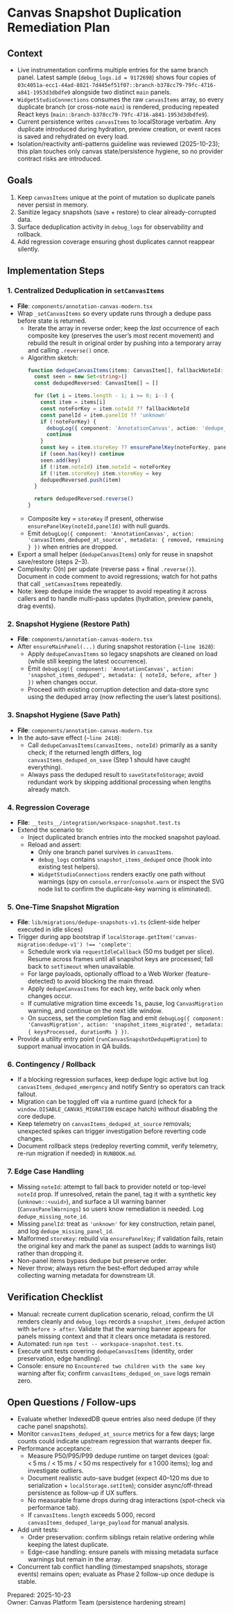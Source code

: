 # Canvas Snapshot Duplication Remediation Plan

## Context
- Live instrumentation confirms multiple entries for the same branch panel. Latest sample (`debug_logs.id = 9172698`) shows four copies of `03c4051a-ecc1-44ad-8821-7d445ef51f07::branch-b378cc79-79fc-4716-a841-1953d3dbdfe9` alongside two distinct `main` panels.
- `WidgetStudioConnections` consumes the raw `canvasItems` array, so every duplicate branch (or cross-note `main`) is rendered, producing repeated React keys (`main::branch-b378cc79-79fc-4716-a841-1953d3dbdfe9`).
- Current persistence writes `canvasItems` to localStorage verbatim. Any duplicate introduced during hydration, preview creation, or event races is saved and rehydrated on every load.
- Isolation/reactivity anti-patterns guideline was reviewed (2025-10-23); this plan touches only canvas state/persistence hygiene, so no provider contract risks are introduced.

## Goals
1. Keep `canvasItems` unique at the point of mutation so duplicate panels never persist in memory.
2. Sanitize legacy snapshots (save + restore) to clear already-corrupted data.
3. Surface deduplication activity in `debug_logs` for observability and rollback.
4. Add regression coverage ensuring ghost duplicates cannot reappear silently.

## Implementation Steps

### 1. Centralized Deduplication in `setCanvasItems`
- **File**: `components/annotation-canvas-modern.tsx`
- Wrap `_setCanvasItems` so every update runs through a dedupe pass before state is returned.
  - Iterate the array in reverse order; keep the *last* occurrence of each composite key (preserves the user’s most recent movement) and rebuild the result in original order by pushing into a temporary array and calling `.reverse()` once.
  - Algorithm sketch:
    ```ts
    function dedupeCanvasItems(items: CanvasItem[], fallbackNoteId: string): CanvasItem[] {
      const seen = new Set<string>()
      const dedupedReversed: CanvasItem[] = []

      for (let i = items.length - 1; i >= 0; i--) {
        const item = items[i]
        const noteForKey = item.noteId ?? fallbackNoteId
        const panelId = item.panelId ?? 'unknown'
        if (!noteForKey) {
          debugLog({ component: 'AnnotationCanvas', action: 'dedupe_skip_missing_note', metadata: { index: i, panelId } })
          continue
        }
        const key = item.storeKey ?? ensurePanelKey(noteForKey, panelId)
        if (seen.has(key)) continue
        seen.add(key)
        if (!item.noteId) item.noteId = noteForKey
        if (!item.storeKey) item.storeKey = key
        dedupedReversed.push(item)
      }

      return dedupedReversed.reverse()
    }
    ```
  - Composite key = `storeKey` if present, otherwise `ensurePanelKey(noteId,panelId)` with null guards.
  - Emit `debugLog({ component: 'AnnotationCanvas', action: 'canvasItems_deduped_at_source', metadata: { removed, remaining } })` when entries are dropped.
- Export a small helper (`dedupeCanvasItems`) only for reuse in snapshot save/restore (steps 2–3).
- Complexity: O(n) per update (reverse pass + final `.reverse()`). Document in code comment to avoid regressions; watch for hot paths that call `_setCanvasItems` repeatedly.
- Note: keep dedupe inside the wrapper to avoid repeating it across callers and to handle multi-pass updates (hydration, preview panels, drag events).

### 2. Snapshot Hygiene (Restore Path)
- **File**: `components/annotation-canvas-modern.tsx`
- After `ensureMainPanel(...)` during snapshot restoration (`~line 1628`):
  - Apply `dedupeCanvasItems` so legacy snapshots are cleaned on load (while still keeping the latest occurrence).
  - Emit `debugLog({ component: 'AnnotationCanvas', action: 'snapshot_items_deduped', metadata: { noteId, before, after } })` when changes occur.
  - Proceed with existing corruption detection and data-store sync using the deduped array (now reflecting the user’s latest positions).

### 3. Snapshot Hygiene (Save Path)
- **File**: `components/annotation-canvas-modern.tsx`
- In the auto-save effect (`~line 2410`):
  - Call `dedupeCanvasItems(canvasItems, noteId)` primarily as a sanity check; if the returned length differs, log `canvasItems_deduped_on_save` (Step 1 should have caught everything).
  - Always pass the deduped result to `saveStateToStorage`; avoid redundant work by skipping additional processing when lengths already match.

### 4. Regression Coverage
- **File**: `__tests__/integration/workspace-snapshot.test.ts`
- Extend the scenario to:
  - Inject duplicated branch entries into the mocked snapshot payload.
  - Reload and assert:
    - Only one branch panel survives in `canvasItems`.
    - `debug_logs` contains `snapshot_items_deduped` once (hook into existing test helpers).
    - `WidgetStudioConnections` renders exactly one path without warnings (spy on `console.error`/`console.warn` or inspect the SVG node list to confirm the duplicate-key warning is eliminated).

### 5. One-Time Snapshot Migration
- **File**: `lib/migrations/dedupe-snapshots-v1.ts` (client-side helper executed in idle slices)
- Trigger during app bootstrap if `localStorage.getItem('canvas-migration:dedupe-v1') !== 'complete'`:
  - Schedule work via `requestIdleCallback` (50 ms budget per slice). Resume across frames until all snapshot keys are processed; fall back to `setTimeout` when unavailable.
  - For large payloads, optionally offload to a Web Worker (feature-detected) to avoid blocking the main thread.
  - Apply `dedupeCanvasItems` for each key, write back only when changes occur.
  - If cumulative migration time exceeds 1 s, pause, log `CanvasMigration` warning, and continue on the next idle window.
  - On success, set the completion flag and emit `debugLog({ component: 'CanvasMigration', action: 'snapshot_items_migrated', metadata: { keysProcessed, durationMs } })`.
- Provide a utility entry point (`runCanvasSnapshotDedupeMigration`) to support manual invocation in QA builds.

### 6. Contingency / Rollback
- If a blocking regression surfaces, keep dedupe logic active but log `canvasItems_deduped_emergency` and notify Sentry so operators can track fallout.
- Migration can be toggled off via a runtime guard (check for a `window.DISABLE_CANVAS_MIGRATION` escape hatch) without disabling the core dedupe.
- Keep telemetry on `canvasItems_deduped_at_source` removals; unexpected spikes can trigger investigation before reverting code changes.
- Document rollback steps (redeploy reverting commit, verify telemetry, re-run migration if needed) in `RUNBOOK.md`.

### 7. Edge Case Handling
- Missing `noteId`: attempt to fall back to provider noteId or top-level `noteId` prop. If unresolved, retain the panel, tag it with a synthetic key (`unknown::<uuid>`), and surface a UI warning banner (`CanvasPanelWarnings`) so users know remediation is needed. Log `dedupe_missing_note_id`.
- Missing `panelId`: treat as `'unknown'` for key construction, retain panel, and log `dedupe_missing_panel_id`.
- Malformed `storeKey`: rebuild via `ensurePanelKey`; if validation fails, retain the original key and mark the panel as suspect (adds to warnings list) rather than dropping it.
- Non-panel items bypass dedupe but preserve order.
- Never throw; always return the best-effort deduped array while collecting warning metadata for downstream UI.

## Verification Checklist
- Manual: recreate current duplication scenario, reload, confirm the UI renders cleanly and `debug_logs` records a `snapshot_items_deduped` action with `before > after`. Validate that the warning banner appears for panels missing context and that it clears once metadata is restored.
- Automated: run `npm test -- workspace-snapshot.test.ts`.
- Execute unit tests covering `dedupeCanvasItems` (identity, order preservation, edge handling).
- Console: ensure no `Encountered two children with the same key` warning after fix; confirm `canvasItems_deduped_on_save` logs remain zero.

## Open Questions / Follow-ups
- Evaluate whether IndexedDB queue entries also need dedupe (if they cache panel snapshots).
- Monitor `canvasItems_deduped_at_source` metrics for a few days; large counts could indicate upstream regression that warrants deeper fix.
- Performance acceptance:
  - Measure P50/P95/P99 dedupe runtime on target devices (goal: < 5 ms / < 15 ms / < 50 ms respectively for ≤ 1 000 items); log and investigate outliers.
  - Document realistic auto-save budget (expect 40–120 ms due to serialization + `localStorage.setItem`); consider async/off-thread persistence as follow-up if UX suffers.
  - No measurable frame drops during drag interactions (spot-check via performance tab).
  - If `canvasItems.length` exceeds 5 000, record `canvasItems_deduped_large_payload` for manual analysis.
- Add unit tests:
  - Order preservation: confirm siblings retain relative ordering while keeping the latest duplicate.
  - Edge-case handling: ensure panels with missing metadata surface warnings but remain in the array.
- Concurrent tab conflict handling (timestamped snapshots, storage events) remains open; evaluate as Phase 2 follow-up once dedupe is stable.

Prepared: 2025-10-23  
Owner: Canvas Platform Team (persistence hardening stream)
